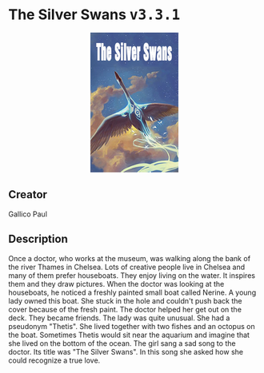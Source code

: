 
# The Silver Swans <kbd>v3.3.1</kbd>

<center>
  <img src="./cover-1024.jpg"/>
</center>

## Creator
Gallico Paul

## Description
<p>Once a doctor, who works at the museum, was walking along the bank of the river Thames in Chelsea. Lots of creative people live in Chelsea and many of them prefer houseboats. They enjoy living on the water. It inspires them and they draw pictures. When the doctor was looking at the houseboats, he noticed a freshly painted small boat called Nerine. A young lady owned this boat. She stuck in the hole and couldn't push back the cover because of the fresh paint. The doctor helped her get out on the deck. They became friends. The lady was quite unusual. She had a pseudonym "Thetis". She lived together with two fishes and an octopus on the boat. Sometimes Thetis would sit near the aquarium and imagine that she lived on the bottom of the ocean. The girl sang a sad song to the doctor. Its title was "The Silver Swans". In this song she asked how she could recognize a true love. </p>
